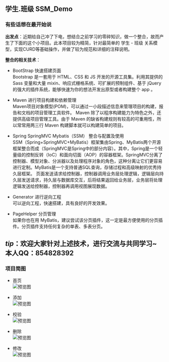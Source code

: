 ## 学生.班级 SSM_Demo 

### 有些话想在最开始说

**出发点**：近期给自己冲了下电，想结合之前学习的零碎知识，做一个整合，故而产生了下面的这个小项目。此本项目较为精简，针对最简单的 学生 - 班级 关系模型，实现CURD等基础操作，并做了较为规范和详细的注释说明。


**整合的相关技术**：
- BootStrap 快速搭建页面  
  Bootstrap 是一套用于 HTML、CSS 和 JS 开发的开源工具集。利用其提供的 Sass 变量和大量 mixin、响应式栅格系统、可扩展的预制组件、基于 jQuery 的强大的插件系统，能够快速为你的想法开发出原型或者构建整个 app 。

- Maven 进行项目构建和依赖管理  
  Maven项目对象模型(POM)，可以通过一小段描述信息来管理项目的构建，报告和文档的项目管理工具软件。
  Maven 除了以程序构建能力为特色之外，还提供高级项目管理工具。由于 Maven 的缺省构建规则有较高的可重用性，所以常常用两三行 Maven 构建脚本就可以构建简单的项目。

- Spring  SpringMVC  Mybatis（SSM） 整合与配置及使用  
  SSM（Spring+SpringMVC+MyBatis）框架集由Spring、MyBatis两个开源框架整合而成（SpringMVC是Spring中的部分内容）。其中，Spring是一个轻量级的控制反转（IoC）和面向切面（AOP）的容器框架。SpringMVC分离了控制器、模型对象、分派器以及处理程序对象的角色，这种分离让它们更容易进行定制。MyBatis是一个支持普通SQL查询，存储过程和高级映射的优秀持久层框架。
  页面发送请求给控制器，控制器调用业务层处理逻辑，逻辑层向持久层发送请求，持久层与数据库交互，后将结果返回给业务层，业务层将处理逻辑发送给控制器，控制器再调用视图展现数据。

- Generator  进行逆向工程  
  可以逆向工程，快速搭建，具有良好的开发效果。

- PageHelper 分页管理  
  如果你也在用 MyBatis，建议尝试该分页插件，这一定是最方便使用的分页插件。分页插件支持任何复杂的单表、多表分页。

*tip*：欢迎大家针对上述技术，进行交流与共同学习~   本人QQ：854828392
---

### 项目简图

- 首页  
![预览图](https://github.com/Zhangxuan-Xing/SSM_Demo/blob/master/Picture/FirstPage.png)

- 添加  
![预览图](https://github.com/Zhangxuan-Xing/SSM_Demo/blob/master/Picture/Creat.png)

- 校验  
![预览图](https://github.com/Zhangxuan-Xing/SSM_Demo/blob/master/Picture/Validate.png)

- 删除  
![预览图](https://github.com/Zhangxuan-Xing/SSM_Demo/blob/master/Picture/Delete.png)

- 修改  
![预览图](https://github.com/Zhangxuan-Xing/SSM_Demo/blob/master/Picture/Update.png)
